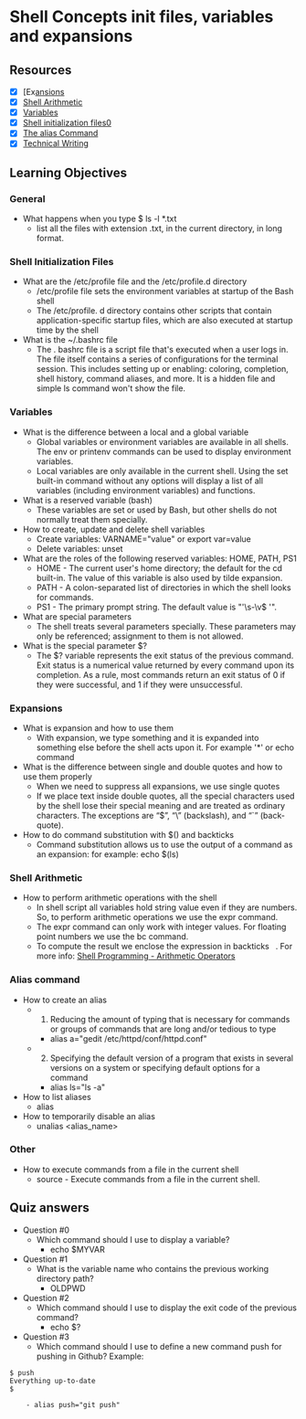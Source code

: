 # Shell Concepts init files, variables and expansions
## Resources
- [x] [Ex[ansions](http://linuxcommand.org/lc3_lts0080.php)
- [x] [Shell Arithmetic](https://www.gnu.org/software/bash/manual/html_node/Shell-Arithmetic.html)
- [x] [Variables](https://tldp.org/LDP/Bash-Beginners-Guide/html/sect_03_02.html)
- [x] [Shell initialization files0](https://tldp.org/LDP/Bash-Beginners-Guide/html/sect_03_01.html)
- [x] [The alias Command](http://www.linfo.org/alias.html)
- [x] [Technical Writing](https://s3.eu-west-3.amazonaws.com/hbtn.intranet/uploads/misc/2021/6/9112669886fd446a2aa3113c31319d1f468dc160.pdf?X-Amz-Algorithm=AWS4-HMAC-SHA256&X-Amz-Credential=AKIA4MYA5JM5DUTZGMZG%2F20230310%2Feu-west-3%2Fs3%2Faws4_request&X-Amz-Date=20230310T232228Z&X-Amz-Expires=86400&X-Amz-SignedHeaders=host&X-Amz-Signature=fff57afa7f1ca7d31cffcd53ab70ae9457221c7012dff0c1985dc06ba1ed1d74)  
## Learning Objectives
### General
* What happens when you type $ ls -l *.txt
	- list all the files with extension .txt, in the current directory, in long format.
### Shell Initialization Files
* What are the /etc/profile file and the /etc/profile.d directory
	- /etc/profile file sets the environment variables at startup of the Bash shell
	- The /etc/profile. d directory contains other scripts that contain application-specific startup files, which are also executed at startup time by the shell
* What is the ~/.bashrc file
	- The . bashrc file is a script file that's executed when a user logs in. The file itself contains a series of configurations for the terminal session. This includes setting up or enabling: coloring, completion, shell history, command aliases, and more. It is a hidden file and simple ls command won't show the file.
### Variables
* What is the difference between a local and a global variable
	- Global variables or environment variables are available in all shells. The env or printenv commands can be used to display environment variables.
	- Local variables are only available in the current shell. Using the set built-in command without any options will display a list of all variables (including environment variables) and functions.
* What is a reserved variable (bash)
	- These variables are set or used by Bash, but other shells do not normally treat them specially.
* How to create, update and delete shell variables
	- Create variables: VARNAME="value" or export var=value
	- Delete variables: unset <var-name>
* What are the roles of the following reserved variables: HOME, PATH, PS1
	- HOME - The current user's home directory; the default for the cd built-in. The value of this variable is also used by tilde expansion.
	- PATH - A colon-separated list of directories in which the shell looks for commands.
	- PS1 - The primary prompt string. The default value is "'\s-\v\$ '".
* What are special parameters
	- The shell treats several parameters specially. These parameters may only be referenced; assignment to them is not allowed.
* What is the special parameter $?
	- The $? variable represents the exit status of the previous command. Exit status is a numerical value returned by every command upon its completion. As a rule, most commands return an exit status of 0 if they were successful, and 1 if they were unsuccessful.
### Expansions
* What is expansion and how to use them
	- With expansion, we type something and it is expanded into something else before the shell acts upon it. For example '*' or echo command
* What is the difference between single and double quotes and how to use them properly
	- When we need to suppress all expansions, we use single quotes
	- If we place text inside double quotes, all the special characters used by the shell lose their special meaning and are treated as ordinary characters. The exceptions are “$”, “\” (backslash), and “`” (back- quote).
* How to do command substitution with $() and backticks
	- Command substitution allows us to use the output of a command as an expansion: for example: echo $(ls)
### Shell Arithmetic
* How to perform arithmetic operations with the shell
	- In shell script all variables hold string value even if they are numbers. So, to perform arithmetic operations we use the expr command.
	- The expr command can only work with integer values. For floating point numbers we use the bc command.
	- To compute the result we enclose the expression in backticks ` `.
For more info: [Shell Programming - Arithmetic Operators](https://dyclassroom.com/unix/shell-programming-arithmetic-operators)
### Alias command
* How to create an alias
	- 1. Reducing the amount of typing that is necessary for commands or groups of commands that are long and/or tedious to type
		- alias a="gedit /etc/httpd/conf/httpd.conf"
	- 2. Specifying the default version of a program that exists in several versions on a system or specifying default options for a command
		- alias ls="ls -a"
* How to list aliases
	- alias
* How to temporarily disable an alias
	- unalias <alias_name>
### Other
* How to execute commands from a file in the current shell
	- source - Execute commands from a file in the current shell.
## Quiz answers
* Question #0
	- Which command should I use to display a variable?
		- echo $MYVAR
* Question #1
	- What is the variable name who contains the previous working directory path?
		- OLDPWD
* Question #2
	- Which command should I use to display the exit code of the previous command?
		- echo $?
* Question #3
	- Which command should I use to define a new command push for pushing in Github?
Example:
```
$ push 
Everything up-to-date
$
```
		- alias push="git push"
